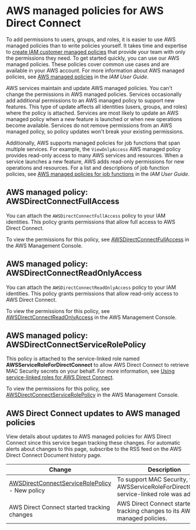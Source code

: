 # AWS managed policies for AWS Direct Connect<a name="security-iam-awsmanpol"></a>

To add permissions to users, groups, and roles, it is easier to use AWS managed policies than to write policies yourself\. It takes time and expertise to [create IAM customer managed policies](https://docs.aws.amazon.com/IAM/latest/UserGuide/access_policies_create-console.html) that provide your team with only the permissions they need\. To get started quickly, you can use our AWS managed policies\. These policies cover common use cases and are available in your AWS account\. For more information about AWS managed policies, see [AWS managed policies](https://docs.aws.amazon.com/IAM/latest/UserGuide/access_policies_managed-vs-inline.html#aws-managed-policies) in the *IAM User Guide*\.

AWS services maintain and update AWS managed policies\. You can't change the permissions in AWS managed policies\. Services occasionally add additional permissions to an AWS managed policy to support new features\. This type of update affects all identities \(users, groups, and roles\) where the policy is attached\. Services are most likely to update an AWS managed policy when a new feature is launched or when new operations become available\. Services do not remove permissions from an AWS managed policy, so policy updates won't break your existing permissions\.

Additionally, AWS supports managed policies for job functions that span multiple services\. For example, the `ViewOnlyAccess` AWS managed policy provides read\-only access to many AWS services and resources\. When a service launches a new feature, AWS adds read\-only permissions for new operations and resources\. For a list and descriptions of job function policies, see [AWS managed policies for job functions](https://docs.aws.amazon.com/IAM/latest/UserGuide/access_policies_job-functions.html) in the *IAM User Guide*\.

## AWS managed policy: AWSDirectConnectFullAccess<a name="security-iam-awsmanpol-AWSDirectConnectFullAccess"></a>

You can attach the `AWSDirectConnectFullAccess` policy to your IAM identities\. This policy grants permissions that allow full access to AWS Direct Connect\.

To view the permissions for this policy, see [AWSDirectConnectFullAccess](https://console.aws.amazon.com/iam/home#/policies/arn:aws:iam::aws:policy/AWSDirectConnectFullAccess) in the AWS Management Console\.

## AWS managed policy: AWSDirectConnectReadOnlyAccess<a name="security-iam-awsmanpol-AWSDirectConnectReadOnlyAccess"></a>

You can attach the `AWSDirectConnectReadOnlyAccess` policy to your IAM identities\. This policy grants permissions that allow read\-only access to AWS Direct Connect\.

To view the permissions for this policy, see [AWSDirectConnectReadOnlyAccess](https://console.aws.amazon.com/iam/home#/policies/arn:aws:iam::aws:policy/AWSDirectConnectReadOnlyAccess) in the AWS Management Console\.

## AWS managed policy: AWSDirectConnectServiceRolePolicy<a name="security-iam-awsmanpol-AWSDirectConnectServiceRolePolicy"></a>

This policy is attached to the service\-linked role named **AWSServiceRoleForDirectConnect** to allow AWS Direct Connect to retrieve MAC Security secrets on your behalf\. For more information, see [Using service\-linked roles for AWS Direct Connect](using-service-linked-roles.md)\.

To view the permissions for this policy, see [AWSDirectConnectServiceRolePolicy](https://console.aws.amazon.com/iam/home#/policies/arn:aws:iam::aws:policy/aws-service-role/AWSDirectConnectServiceRolePolicy) in the AWS Management Console\.

## AWS Direct Connect updates to AWS managed policies<a name="security-iam-awsmanpol-updates"></a>

View details about updates to AWS managed policies for AWS Direct Connect since this service began tracking these changes\. For automatic alerts about changes to this page, subscribe to the RSS feed on the AWS Direct Connect Document history page\.


| Change | Description | Date | 
| --- | --- | --- | 
| [AWSDirectConnectServiceRolePolicy](#security-iam-awsmanpol-AWSDirectConnectServiceRolePolicy) \- New policy | To support MAC Security, the AWSServiceRoleForDirectConnect service\-linked role was added\. | March 31, 2021 | 
| AWS Direct Connect started tracking changes | AWS Direct Connect started tracking changes to its AWS managed policies\. | March 31, 2021 | 